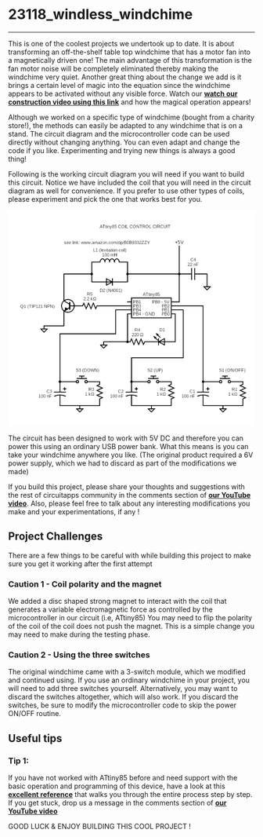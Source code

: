 # 23118_windless_windchime

---
This is one of the coolest projects we undertook up to date. It is about transforming an off-the-shelf table top windchime that has a motor fan into a magnetically driven one! The main advantage of this transformation is the fan motor noise will be completely eliminated thereby making the windchime very quiet. Another great thing about the change we add is it brings a certain level of magic into the equation since the windchime appears to be activated without any visible force. Watch our **[watch our construction video using this link][1]** and how the magical operation appears!

Although we worked on a specific type of windchime (bought from a charity store!), the methods can easily be adapted to any windchime that is on a stand. The circuit diagram and the microcontroller code can be used directly without changing anything. You can even adapt and change the code if you like. Experimenting and trying new things is always a good thing!

Following is the working circuit diagram you will need if you want to build this circuit. Notice we have included the coil that you will need in the circuit diagram as well for convenience. If you prefer to use other types of coils, please experiment and pick the one that works best for you.

![circuit diagram](./ATtiny85_coil_control_circuit.png)

The circuit has been designed to work with 5V DC and therefore you can power this using an ordinary USB power bank. What this means is you can take your windchime anywhere you like. (The original product required a 6V power supply, which we had to discard as part of the modifications we made)

If you build this project, please share your thoughts and suggestions with the rest of circuitapps community in the comments section of **[our YouTube video][1]**. Also, please feel free to talk about any interesting modifications you make and your experimentations, if any !

## Project Challenges
There are a few things to be careful with while building this project to make sure you get it working after the first attempt

### **Caution 1 - Coil polarity and the magnet**

We added a disc shaped strong magnet to interact with the coil that generates a variable electromagnetic force as controlled by the microcontroller in our circuit (i.e, ATtiny85) You may need to flip the polarity of the coil of the coil does not push the magnet. This is a simple change you may need to make during the testing phase.

### **Caution 2 - Using the three switches**

The original windchime came with a 3-switch module, which we modified and continued using. If you use an ordinary windchime in your project, you will need to add three switches yourself. Alternatively, you may want to discard the switches altogether, which will also work. If you discard the switches, be sure to modify the microcontroller code to skip the power ON/OFF routine.

## Useful tips

### **Tip 1:**
If you have not worked with ATtiny85 before and need support with the basic operation and programming of this device, have a look at this **[excellent reference][2]** that walks you through the entire process step by step. If you get stuck, drop us a message in the comments section of **[our YouTube video][1]**


GOOD LUCK & ENJOY BUILDING THIS COOL PROJECT !

[1]: https://youtube.com/shorts/ZjaUvpx15PA?feature=share

[2]: https://circuitdigest.com/microcontroller-projects/programming-attiny85-microcontroller-ic-using-arduino 
